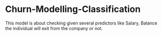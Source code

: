 # Churn-Modelling-Classification
This model is about checking given several predictors like Salary, Balance the individual will exit from the company or not.
